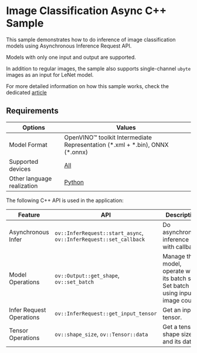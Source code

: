 # Image Classification Async C++ Sample

This sample demonstrates how to do inference of image classification models using Asynchronous Inference Request API.

Models with only one input and output are supported.

In addition to regular images, the sample also supports single-channel ``ubyte`` images as an input for LeNet model.

For more detailed information on how this sample works, check the dedicated [article](https://docs.openvino.ai/2025/learn-openvino/openvino-samples/image-classification-async.html)

## Requirements

| Options                    | Values                                                                                                                               |
| ---------------------------| -------------------------------------------------------------------------------------------------------------------------------------|
| Model Format               | OpenVINO™ toolkit Intermediate Representation (\*.xml + \*.bin), ONNX (\*.onnx)                                                      |
| Supported devices          | [All](https://docs.openvino.ai/2025/about-openvino/compatibility-and-support/supported-devices.html)                                  |
| Other language realization | [Python](https://docs.openvino.ai/2025/learn-openvino/openvino-samples/image-classification-async.html)                                            |

The following C++ API is used in the application:

| Feature                  | API                                                                   | Description                                                                            |
| -------------------------| ----------------------------------------------------------------------|----------------------------------------------------------------------------------------|
| Asynchronous Infer       | ``ov::InferRequest::start_async``, ``ov::InferRequest::set_callback`` | Do asynchronous inference with callback.                                               |
| Model Operations         | ``ov::Output::get_shape``, ``ov::set_batch``                          | Manage the model, operate with its batch size. Set batch size using input image count. |
| Infer Request Operations | ``ov::InferRequest::get_input_tensor``                                | Get an input tensor.                                                                   |
| Tensor Operations        | ``ov::shape_size``, ``ov::Tensor::data``                              | Get a tensor shape size and its data.                                                  |

